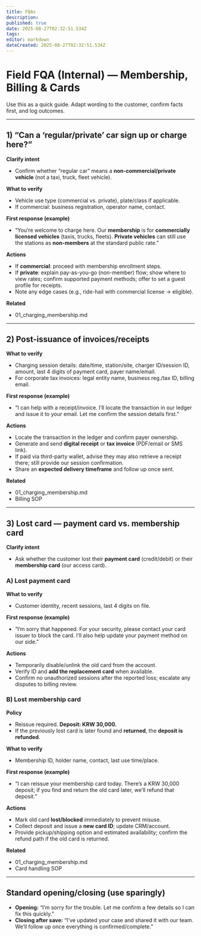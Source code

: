 ```yaml
---
title: FQAs
description: 
published: true
date: 2025-08-27T02:32:51.534Z
tags: 
editor: markdown
dateCreated: 2025-08-27T02:32:51.534Z
---
```


# Field FQA (Internal) — Membership, Billing & Cards

Use this as a quick guide. Adapt wording to the customer, confirm facts first, and log outcomes.

---

## 1) “Can a ‘regular/private’ car sign up or charge here?”

**Clarify intent**

* Confirm whether “regular car” means a **non-commercial/private vehicle** (not a taxi, truck, fleet vehicle).

**What to verify**

* Vehicle use type (commercial vs. private), plate/class if applicable.
* If commercial: business registration, operator name, contact.

**First response (example)**

* “You’re welcome to charge here. Our **membership** is for **commercially licensed vehicles** (taxis, trucks, fleets). **Private vehicles** can still use the stations as **non-members** at the standard public rate.”

**Actions**

* If **commercial**: proceed with membership enrollment steps.
* If **private**: explain pay-as-you-go (non-member) flow; show where to view rates; confirm supported payment methods; offer to set a guest profile for receipts.
* Note any edge cases (e.g., ride-hail with commercial license → eligible).

**Related**

* 01\_charging\_membership.md

---

## 2) Post-issuance of invoices/receipts

**What to verify**

* Charging session details: date/time, station/site, charger ID/session ID, amount, last 4 digits of payment card, payer name/email.
* For corporate tax invoices: legal entity name, business reg./tax ID, billing email.

**First response (example)**

* “I can help with a receipt/invoice. I’ll locate the transaction in our ledger and issue it to your email. Let me confirm the session details first.”

**Actions**

* Locate the transaction in the ledger and confirm payer ownership.
* Generate and send **digital receipt** or **tax invoice** (PDF/email or SMS link).
* If paid via third-party wallet, advise they may also retrieve a receipt there; still provide our session confirmation.
* Share an **expected delivery timeframe** and follow up once sent.

**Related**

* 01\_charging\_membership.md
* Billing SOP

---

## 3) Lost card — payment card vs. membership card

**Clarify intent**

* Ask whether the customer lost their **payment card** (credit/debit) or their **membership card** (our access card).

### A) Lost **payment card**

**What to verify**

* Customer identity, recent sessions, last 4 digits on file.

**First response (example)**

* “I’m sorry that happened. For your security, please contact your card issuer to block the card. I’ll also help update your payment method on our side.”

**Actions**

* Temporarily disable/unlink the old card from the account.
* Verify ID and **add the replacement card** when available.
* Confirm no unauthorized sessions after the reported loss; escalate any disputes to billing review.

### B) Lost **membership card**

**Policy**

* Reissue required. **Deposit: KRW 30,000.**
* If the previously lost card is later found and **returned**, the **deposit is refunded**.

**What to verify**

* Membership ID, holder name, contact, last use time/place.

**First response (example)**

* “I can reissue your membership card today. There’s a KRW 30,000 deposit; if you find and return the old card later, we’ll refund that deposit.”

**Actions**

* Mark old card **lost/blocked** immediately to prevent misuse.
* Collect deposit and issue a **new card ID**; update CRM/account.
* Provide pickup/shipping option and estimated availability; confirm the refund path if the old card is returned.

**Related**

* 01\_charging\_membership.md
* Card handling SOP

---

## Standard opening/closing (use sparingly)

* **Opening:** “I’m sorry for the trouble. Let me confirm a few details so I can fix this quickly.”
* **Closing after save:** “I’ve updated your case and shared it with our team. We’ll follow up once everything is confirmed/complete.”
